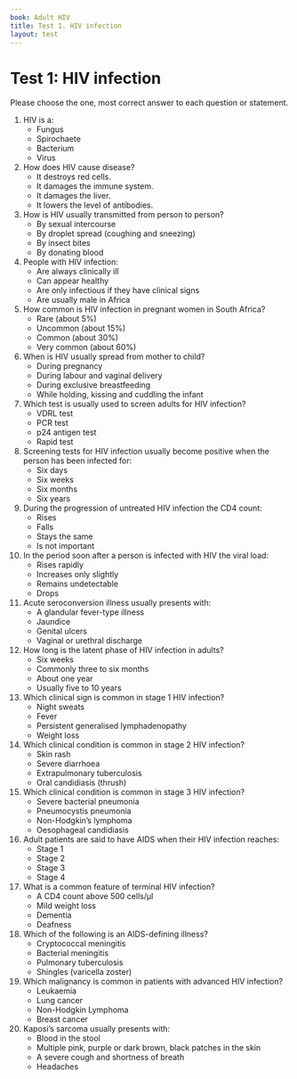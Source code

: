 ```yaml
---
book: Adult HIV
title: Test 1. HIV infection
layout: test
---
```


# Test 1: HIV infection

Please choose the one, most correct answer to each question or statement.

1.	HIV is a:
	*	Fungus
	*	Spirochaete
	*	Bacterium
	*	Virus
2.	How does HIV cause disease?
	*	It destroys red cells.
	*	It damages the immune system.
	*	It damages the liver.
	*	It lowers the level of antibodies.
3. How is HIV usually transmitted from person to person?
	*	By sexual intercourse
	*	By droplet spread (coughing and sneezing)
	*	By insect bites
	*	By donating blood
4.	People with HIV infection:
	*	Are always clinically ill
	*	Can appear healthy
	*	Are only infectious if they have clinical signs
	*	Are usually male in Africa
5.	How common is HIV infection in pregnant women in South Africa?
	*	Rare (about 5%)
	*	Uncommon (about 15%)
	*	Common (about 30%)
	*	Very common (about 60%)
6.	When is HIV usually spread from mother to child?
	*	During pregnancy
	*	During labour and vaginal delivery
	*	During exclusive breastfeeding
	*	While holding, kissing and cuddling the infant
7.	Which test is usually used to screen adults for HIV infection?
	*	VDRL test
	*	PCR test
	*	p24 antigen test
	*	Rapid test
8.	Screening tests for HIV infection usually become positive when the person has been infected for:
	*	Six days
	*	Six weeks
	*	Six months
	*	Six years
9.	During the progression of untreated HIV infection the CD4 count:
	*	Rises
	*	Falls
	*	Stays the same
	*	Is not important
10.	In the period soon after a person is infected with HIV the viral load:
	*	Rises rapidly
	*	Increases only slightly
	*	Remains undetectable
	*	Drops
11.	Acute seroconversion illness usually presents with:
	*	A glandular fever-type illness
	*	Jaundice
	*	Genital ulcers
	*	Vaginal or urethral discharge
12.	How long is the latent phase of HIV infection in adults?
	*	Six weeks
	*	Commonly three to six months
	*	About one year
	*	Usually five to 10 years
13.	Which clinical sign is common in stage 1 HIV infection?
	*	Night sweats
	*	Fever
	*	Persistent generalised lymphadenopathy
	*	Weight loss
14.	Which clinical condition is common in stage 2 HIV infection?
	*	Skin rash
	*	Severe diarrhoea
	*	Extrapulmonary tuberculosis
	*	Oral candidiasis (thrush)
15.	Which clinical condition is common in stage 3 HIV infection?
	*	Severe bacterial pneumonia
	*	Pneumocystis pneumonia
	*	Non-Hodgkin’s lymphoma
	*	Oesophageal candidiasis
16.	Adult patients are said to have AIDS when their HIV infection reaches:
	*	Stage 1
	*	Stage 2
	*	Stage 3
	*	Stage 4
17.	What is a common feature of terminal HIV infection?
	*	A CD4 count above 500 cells/µl
	*	Mild weight loss
	*	Dementia
	*	Deafness
18.	Which of the following is an AIDS-defining illness?
	*	Cryptococcal meningitis
	*	Bacterial meningitis
	*	Pulmonary tuberculosis
	*	Shingles (varicella zoster)
19.	Which malignancy is common in patients with advanced HIV infection?
	*	Leukaemia
	*	Lung cancer
	*	Non-Hodgkin Lymphoma
	*	Breast cancer
20.	Kaposi’s sarcoma usually presents with:
	*	Blood in the stool
	*	Multiple pink, purple or dark brown, black patches in the skin
	*	A severe cough and shortness of breath
	*	Headaches
